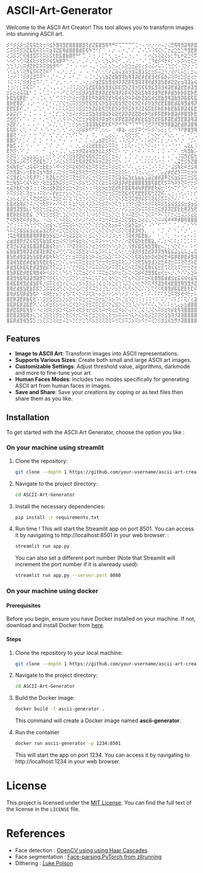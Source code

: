 # ASCII-Art-Generator

Welcome to the ASCII Art Creator! This tool allows you to transform images into stunning ASCII art.

<p style="font-size: 5px;"></p>

```
⡪⠪⡪⡪⡪⢒⣝⢯⢯⣓⢕⢒⠪⣪⡳⣻⢽⣻⣟⣿⣿⣿⣿⣻⢝⣞⣝⣯⣿⣻⢿⠻⠛⠍⢉⠉⠉⠉⠉⢈⠐⠠⠐⠔⡐⠔⠔⠤⡐⢌⣛⢯⢿⣻⣽⢿⡿⣿⣻⢽⢭⢯⣳⡳⡭⣺⢽⣿⡿⣝⢮⣻⣽⢿⣻⢿⣿⣿⣿
⣊⠭⡪⠭⡪⡱⣝⣯⢯⠮⢕⠥⠭⣲⢽⣝⣯⢿⣾⣿⣿⣿⣾⡯⢯⠳⢙⠊⡊⠈⠀⠄⡐⠀⠄⠐⢀⠁⠌⠀⡈⠠⢁⠡⠨⢪⢌⠢⡉⡒⣔⣑⣓⣑⠻⣻⣟⡿⣝⢗⢗⠯⢮⡫⣞⣺⡽⣿⣿⢽⡱⢽⡺⡻⡽⣻⣞⣟⣾
⢔⡩⡪⡩⡊⢎⢾⣺⣫⡫⢕⠭⡪⣪⢗⣗⣯⣿⣷⣿⢟⠓⠃⢉⠀⠅⢐⠀⠄⡁⠁⢂⠀⡂⠄⡁⡀⠐⢀⠐⠀⠀⠂⠔⢌⡢⢕⣕⢌⡢⡂⡓⣆⠖⣕⣑⠪⡫⡳⠭⠭⢝⢕⢝⣒⣒⢯⣿⣟⡧⢍⢕⠭⢝⣚⠵⣝⢮⡳
⠢⠢⡊⠢⢊⠪⣝⢮⢗⡪⢕⡫⡪⢮⣫⢷⡿⠽⠑⠐⡀⢀⠂⡀⠌⢀⠂⡈⠄⢂⢑⢄⠕⢌⠊⢀⠠⢁⢀⠐⠈⠠⠁⢈⠹⣞⡪⠪⡓⠮⡊⠄⡢⡩⠢⣒⢍⡒⡩⡩⠩⡑⠕⠥⡂⡒⣝⣿⡾⡪⡐⡡⢊⢕⢔⢍⣒⢕⢭
⢑⢑⠨⡨⢂⠭⡺⣝⡗⡭⠵⠭⣪⣳⡻⠫⠊⠀⡈⠐⠀⠄⠐⠠⠂⠠⢀⠐⢈⢄⠅⡢⡑⠤⡊⡢⢕⣑⣒⡬⡪⢔⡪⢔⢌⠔⠥⠡⢈⢑⣊⢊⠠⠨⡑⠔⡐⢈⠢⡈⡊⡐⠡⠑⡈⡐⣺⣺⡯⡣⡐⡐⠔⢔⠔⡢⠢⡑⡂
⠡⢂⢅⠢⠡⢕⡻⣮⡫⠮⢝⢝⠮⠊⠈⠠⢀⠂⡀⡐⢈⠀⠠⠀⠠⠀⠂⠌⢂⢂⢊⠔⣌⢵⢬⣲⢵⡲⣲⢭⣺⣱⣪⣒⣒⡪⠬⣑⠢⡐⢔⠔⢅⠥⡂⡁⣒⢄⠐⡐⢐⠀⠂⠡⠠⠐⣪⢯⡿⡕⢐⠨⠨⠢⡑⡐⡈⠔⠨
⠨⡐⠔⠨⠨⡪⡺⣪⣚⠭⠭⠑⠐⢀⠁⠂⠄⡐⠀⠄⠂⢀⠁⠀⠄⢈⠐⣈⢢⢢⣳⣝⣞⣷⣻⢽⣳⢿⢽⡽⣞⡾⣞⣾⣺⢞⡯⣮⡳⡬⢕⠭⣒⣑⡪⣒⢔⡒⢕⡐⠄⠅⡁⠂⠄⠨⣸⢽⣟⢎⠄⠊⠌⠂⡂⠄⠄⠡⠡
⠨⢌⠨⠨⡈⡪⡺⡕⣒⠩⠈⡀⠁⠠⠈⡐⢀⠐⢀⠐⠀⠂⢀⠠⡐⣐⠬⣲⣝⣯⣳⣻⣺⡺⡽⡽⣝⡯⢯⣻⢽⢽⢽⢞⣾⡻⣽⣳⣟⡾⣝⣝⣖⣲⢽⣽⣵⢮⢵⡊⠕⡡⠐⡈⠠⢀⢺⣽⣯⣓⠠⠁⢁⠁⠄⠂⠌⡈⠌
⢘⢐⠌⡂⡂⠭⢮⠭⠂⠐⡀⠠⠈⠠⢀⠠⢀⠐⠠⠨⠨⡨⡢⡱⣪⣞⣯⢯⣷⣳⣻⣺⢮⡯⡯⣫⡳⣝⢽⡲⣫⢯⢯⡻⣮⣻⢽⣺⢾⣽⣟⣾⣽⣞⣟⡾⣽⣻⣳⣯⣓⢔⠡⠐⡐⠀⢵⣳⣟⠦⠡⠨⡠⡈⠤⡁⡢⡢⣑
⣒⡥⣒⢔⢬⢭⣇⠃⢈⠀⠄⢁⢈⠐⠠⠐⠠⠊⢌⠨⡊⣒⡪⡺⡵⣳⡯⣟⡾⡽⣞⣞⢷⢽⡺⣕⡯⢮⡳⣝⢵⣫⢷⢽⣺⣺⡻⣞⡿⡾⣾⣳⡷⡷⡯⣟⡷⣟⢷⣳⢿⢵⢅⠅⢂⢈⢪⣯⣟⡭⣊⡪⣒⣪⢕⣊⣒⡺⡲
⡷⣯⣳⢯⡿⣟⠂⢀⠂⠠⢈⠠⠀⢂⠁⠊⠨⠨⢐⡑⠬⡒⡪⣝⡯⣗⠯⡳⣽⢽⣝⣞⢗⢯⢾⢵⢝⠵⡭⢮⡳⣝⣵⣫⢾⣪⣟⣷⣻⢿⣽⣷⣻⡽⣯⣯⢯⣯⢿⡽⣽⣻⣳⠭⡐⡀⠵⡷⣿⡪⣒⣪⢮⢮⣓⢖⣵⡻⡽
⣿⡷⣟⣿⡽⡁⠠⢀⠂⠐⠀⠄⡁⠂⠌⡈⠌⢌⢒⢌⠭⡪⡪⡳⢝⢮⡫⣏⢮⡳⣳⢽⢭⢯⣳⡻⣝⢝⢮⡳⣝⠮⡮⡳⣳⡻⣞⣟⣯⣿⣟⣾⣯⢿⣻⣾⢿⡽⣯⣟⢷⣳⣻⣻⣔⠠⡹⣽⣟⢮⡪⣒⡳⢝⡒⠭⠮⢝⠮
⣟⣟⡯⡯⠎⢀⠐⠀⢀⠈⡀⠂⠠⠁⠂⠄⠅⢅⠥⣑⡪⡪⡪⣪⣓⡳⣝⡮⣗⢯⣓⢗⣗⡳⡵⡻⡺⡭⡳⡺⢜⣝⢮⡫⣗⡯⡷⡯⡷⣷⣟⣷⣯⡿⣽⢾⣯⣟⣷⡽⣽⢵⢷⣻⢮⢆⣚⣽⣯⢗⠪⡢⡪⡑⢌⢍⠭⠕⢑
⡵⡵⡭⡎⠅⠠⠀⡁⠠⠀⠄⢈⠀⠂⡁⡊⡈⡢⡑⣒⠬⡒⡪⣒⣒⣫⣳⢽⣺⢽⣪⡳⣕⣝⢞⡽⡽⡽⣝⣝⣝⢖⡳⢝⡮⡯⡯⣟⡿⡷⣿⣽⡾⡿⣿⣻⡷⣟⣾⢯⣿⡽⣯⣞⡯⣗⣒⢯⣿⢭⠭⡪⡪⡨⢐⡐⣊⢊⢐
⣚⢞⢞⡊⠄⠁⠠⠀⡐⠀⠂⡀⠂⢁⠐⢀⢂⠪⠨⠢⡑⢌⣊⣒⡲⢵⢽⢽⡺⡽⣲⢝⢖⡮⡯⣞⣽⡽⣞⡾⡮⣗⣯⣳⢝⣞⡯⣯⡿⣽⣟⣾⣻⣟⣿⣽⢿⣽⣯⣿⢷⣟⡷⣗⢯⣳⢕⠽⣿⡽⣝⢮⡪⢌⢕⢮⣓⣅⠢
⡲⣝⡗⠌⡀⠂⠠⠀⠄⠐⠀⠄⠈⠄⡈⡀⢂⠨⠈⡂⡊⡢⠢⣒⢽⢽⢽⢷⢯⣟⢗⠯⠓⠝⠚⠙⠪⠙⠩⠙⠙⠩⢊⢚⠝⡚⠯⡻⡻⡿⣿⣽⣟⣾⡿⣽⣿⢿⣯⣿⢿⣟⣿⣽⣳⣯⡳⡩⢽⣯⢗⣗⡪⢕⣝⡵⣗⢖⣑
⣯⢯⡯⠂⢄⢁⠀⠂⠠⠁⠐⠀⠡⠐⠠⠐⡀⢂⠁⠔⡐⠬⡪⡮⡳⠫⠋⠍⢁⢂⢂⠄⠈⠰⡿⣵⠄⢔⣒⡪⠭⢊⠒⠥⡪⠌⡢⡂⡂⢊⠐⠑⠹⠝⡿⣿⣻⢿⡻⠽⡻⢝⠳⠫⡛⡚⠍⢊⠙⠺⠻⡺⡪⡳⢵⣽⣺⢕⣒
⣿⣿⢝⠐⠠⠠⠀⠂⠐⠀⠁⠌⠀⢂⠁⡐⢀⠂⡈⢂⠊⠅⠑⠀⠠⠀⠍⡀⠀⠂⣀⢔⢌⠠⠀⡀⢕⢕⢒⡪⡁⠂⠀⡁⠢⡑⠔⢀⠊⢄⢂⠐⠀⠠⠀⠂⠁⢁⢈⠈⡀⡀⠔⡁⡊⠌⡊⡢⡐⡠⡐⡀⡀⠈⠐⡐⠑⡱⣲
⣿⣿⡕⢁⠂⡁⠌⠀⡈⠀⡁⠀⠂⠐⠠⠀⠂⠠⠀⠠⠀⠂⡈⠀⡁⠠⡐⣠⣲⣝⣒⠕⠥⡁⠠⠨⡐⢅⠕⡐⠈⠄⠅⠔⡑⠌⡁⡂⢀⠂⠄⠢⠁⡐⠀⠈⡈⠄⢂⢂⠢⢌⠢⠐⠀⢂⠀⠄⠢⠢⢊⠈⠠⠈⢘⠓⡡⣺⢯
⡿⣷⡫⠠⠨⠀⠂⠠⠀⠐⠀⢀⠁⠌⠀⡐⠀⠁⠀⠠⠀⡐⡀⢔⢔⣕⣞⣗⣗⣕⡢⠭⠭⡒⠀⡁⡂⢅⠂⠄⡁⢂⠑⠌⠄⡂⠂⠐⠠⠐⠈⠐⠐⠀⢤⣕⣆⠨⢀⠂⠊⠠⢈⠄⢅⢂⠐⡐⢄⠑⢀⠐⡀⠂⡀⣐⣾⣻⣫
⣟⡳⡫⢂⠡⠁⡈⠀⠀⠂⠀⠂⠀⡀⠄⠄⢈⢀⠁⢄⣒⡲⡺⣝⣵⢵⣳⡳⣕⣕⡪⡫⢍⡊⠄⠐⡐⠀⠄⠂⠌⠠⠁⠅⠡⠀⡁⢈⠀⠄⠁⠌⠀⢒⢷⣻⣷⡡⠀⠄⢈⠠⢂⢂⠅⠅⠅⡊⢔⠡⠀⡂⢄⠡⢐⣪⠿⣝⠮
⡪⡪⢭⢂⠐⣐⢤⣢⣢⣂⢄⠄⡂⡂⠕⢈⠔⢔⢑⢕⢵⢝⡽⣞⢮⢯⢮⣚⣒⢖⠭⡊⣒⠬⡐⠀⡀⢈⠀⡐⠀⠄⠠⠠⠀⠄⡀⠠⠀⠄⠈⢀⠨⢭⡻⣞⣯⢗⠌⠀⡀⢀⠂⠀⠀⡁⠅⡪⣂⢅⢕⠨⢂⠀⡢⡲⠭⣪⣓
⠮⡪⣳⠥⡨⠮⡩⠪⣚⢞⣯⣓⠌⡐⢈⠔⢌⡢⢕⠭⢵⣓⢯⡺⣝⢯⡳⠵⡲⡭⣝⡪⡒⣊⠢⠀⠄⠂⢀⠠⠈⠄⠅⠅⠅⠡⠐⢐⠀⠂⠁⢄⢭⣓⡪⡳⣝⣿⣕⠀⠄⢂⠄⠄⠄⠄⠠⡐⢔⡑⡢⡩⠠⠨⡺⣪⢝⣞⡮
⡫⢮⢷⡯⣒⠡⣐⢭⢮⠕⣒⣗⣗⡢⠡⠪⠢⡪⣑⠭⣕⢮⡳⢝⢮⣓⠭⡫⢭⣚⣒⠭⡪⣒⢍⠢⠈⠌⠄⡀⢂⢐⠠⢈⠠⠡⠨⡐⢈⠐⣨⣪⢷⢕⠮⣚⣪⢾⡾⣵⠀⠠⠈⠐⠨⢈⢂⠪⡢⠪⡨⠐⢐⡽⣝⡲⣝⣾⡻
⡭⡳⣻⣽⠢⡡⢒⡯⣗⢭⣲⠳⣻⡺⡨⡨⡑⡪⣒⠭⠮⣕⡫⢕⣓⢒⢍⡪⢕⣒⣒⠭⠭⣒⢕⢕⠥⢂⠡⠨⢐⢄⢅⢂⢊⠊⡈⡠⣔⡾⣞⣞⡳⠭⠭⣒⡲⡳⡿⣿⡧⡁⠄⠅⠢⠡⡐⠥⡪⢑⠐⡨⡮⡯⡪⠮⣺⣺⢽
⠮⣪⣻⣞⢅⠢⢕⢯⡺⠝⡂⠅⢗⣝⢧⣒⢜⡪⣒⠭⢝⣒⡪⢕⠔⢅⢒⠪⢕⢒⣒⠭⢝⡪⣵⢵⣭⣳⣖⣧⣦⣦⣢⣵⣕⣾⡾⣽⠿⢝⢮⣲⣪⡭⠭⣒⣪⣫⢿⢿⡿⣮⢄⠊⠐⢁⠂⡑⡨⣢⡲⡽⣝⠮⢭⢝⣪⢞⣗
⣓⣒⢷⣳⠥⢊⢮⠣⢕⡑⡐⢕⣑⣪⣫⡳⡭⡪⣒⠭⣑⠢⡪⡢⢑⡡⡑⢍⢎⣕⣒⢭⢕⡽⣺⡽⡾⣟⣾⣿⣿⣿⣻⣿⢯⣿⣟⢏⡫⠭⢳⠵⡳⢝⠭⡒⡒⡪⡫⡻⢽⣫⢿⢿⣽⣶⣵⣮⣾⣯⢯⡫⡮⣝⢕⢕⣪⣓⢮
⢖⢮⡳⣗⢏⠢⡳⡩⢐⢐⠨⢕⢔⣪⡳⣝⣪⡪⣒⣑⠢⡩⢒⢌⠢⢐⠨⢕⢕⡲⣒⣓⣝⢞⢗⡯⣟⣯⢿⢾⢷⡿⣟⡿⣟⢗⢮⡒⠨⢊⠢⡉⠊⢈⠊⠈⠌⠔⠌⡊⠭⢕⡓⢝⢯⣿⢿⣟⣿⣽⡳⢭⢞⡲⠭⢕⣪⡺⡲
⠕⠭⡪⡪⢕⠅⢝⣒⠢⠰⠭⢕⠔⠬⡞⡖⣒⡒⡢⠢⡑⢌⢅⠢⡡⠡⡑⢕⣑⠪⣒⢒⡪⠭⣓⢝⢮⢞⢯⢟⣟⣟⡯⢯⢓⣝⣝⠮⠌⢄⢐⠠⠡⢂⠄⠅⡂⡊⡨⡀⡂⣦⠢⠡⡹⢽⣻⡽⡷⣯⢯⣓⢵⡱⠭⢕⡲⢭⣚
⢌⡢⡢⢔⡐⡕⢅⠪⢝⡪⣚⣕⠥⠡⣙⡪⡒⠬⠌⢕⠨⢅⢒⢑⠔⡑⢌⡒⢔⡩⠢⢕⠌⢍⠢⡣⣓⢝⢭⡻⡺⡮⡫⢕⢝⢮⡪⡫⠭⡢⡑⠌⠌⠐⠈⠄⠄⡐⢐⡪⡺⡺⡕⡐⠨⡱⡵⡻⣝⣗⡯⣒⠭⠮⡫⣓⢝⣕⠵
⣗⣯⢞⣵⢽⡮⡑⠬⡐⢌⢒⢕⡫⠕⠔⠌⠪⢌⠅⠥⣑⡑⢅⢅⠪⡨⡑⠬⢕⡪⢍⠢⡑⢅⢑⢐⢐⢑⠕⡪⣝⠪⠪⡪⠭⢕⠭⡪⣫⣪⢮⣪⣪⣪⣒⣪⣲⣪⣷⡽⡮⡫⠮⡀⠂⠪⣚⣝⠮⣞⡊⡢⡩⡩⠪⠒⠕⢌⢍
⣿⣿⣻⣽⣻⣻⣆⠅⢓⢕⢕⢒⡪⣍⡪⢌⢊⠢⡑⡑⠔⠌⡢⠡⡑⢌⢌⢍⢕⠪⠥⣑⢊⠔⡐⠔⡡⡡⠭⡪⡢⠭⠭⡪⠭⣒⢭⡺⡽⠽⣝⡯⣗⣗⠿⡽⣳⢟⡯⡿⣽⣫⢏⠄⠈⢌⢒⡪⢝⠮⠨⣐⣒⠔⢕⢕⡑⢄⠢
⣿⣟⡷⣗⡯⣗⣟⣮⠀⡑⠱⣑⡪⣒⡪⢕⢂⢑⢌⠢⡑⡑⢌⠪⠨⡐⠔⡢⡑⠭⣑⡢⡑⢌⡂⢕⠰⠬⣝⣊⠢⢍⢑⢌⠭⠒⠕⠌⢍⠍⡒⢌⣒⢬⡩⡪⣔⣕⣊⠪⠱⢝⢝⡢⠁⢄⠕⡜⡭⡯⣵⢮⣮⡮⣵⢯⡮⡢⡭
⡛⠮⡫⡳⢝⠮⡺⡪⡳⡠⠀⠐⢌⡢⠨⡁⠢⢕⢕⢅⠢⡊⠔⡨⠊⠔⡑⠔⠬⣑⢒⠬⣊⣒⠬⣑⢍⣫⣗⡢⣑⢔⢌⢂⠡⡑⠬⠬⢮⠾⠾⠿⡾⣿⢿⣿⣿⣿⣾⣵⢅⠡⡩⡂⠂⢅⢕⡪⣺⣽⣿⢿⣷⡿⣯⣿⡯⣗⢮
⣈⢊⢐⠨⠨⠨⠢⢑⢊⠪⡑⢌⢔⢮⠢⡈⣊⠭⢭⢕⠥⠢⡑⡐⡑⡑⠌⡊⡊⡢⡑⢕⡢⡢⠭⠢⢕⣵⡳⣭⡲⢅⠂⠠⠑⠈⠊⠈⠁⠈⠀⠁⡀⢀⠁⠂⠑⠑⠊⡚⠅⢂⡒⢌⢌⣒⢕⡪⣞⣟⡿⣟⣿⣽⢿⣿⢽⡳⠭
⠢⠥⢕⡪⣮⣪⣮⣲⣔⣖⣬⣲⣕⢗⡕⠔⣐⢍⣓⢕⢕⢕⠨⡐⢌⠔⡑⢌⠢⡑⢌⠢⡒⢌⡪⡑⢕⢾⣽⣺⢾⡳⡀⠀⢀⠀⠂⡈⠀⠌⠀⠂⡀⠂⡐⠈⡀⠄⡁⠄⢄⢕⡪⡐⣒⠮⡲⡪⡪⠑⠍⢍⠪⠪⠫⠪⡋⢎⠭
⢘⢭⣓⢿⣿⣿⣿⣿⢿⡿⡿⣿⣳⡳⣪⣑⠔⠬⢒⢕⡭⣕⢕⠨⡂⣊⢌⠢⡑⢌⠔⡨⡨⢂⢒⠨⢘⢽⢾⡺⣯⣟⣷⡠⠀⠀⠂⢀⠈⡀⠀⠂⠄⠂⠄⠂⠄⠅⡂⣕⣗⡯⠮⠬⣪⢫⠪⡪⠠⢈⠠⠠⢈⠐⡈⠠⠀⠅⢐
⣔⣶⣺⣻⡻⡺⣝⢮⢯⣫⢯⣷⣳⣏⢖⣒⢌⠪⡑⢕⠮⢮⣒⢕⢌⠢⣂⠭⡨⠢⠢⢂⠢⡑⠔⡈⠔⣝⢯⣯⡳⣗⣟⣿⣵⡀⠌⡀⡂⠢⡁⠅⡂⠅⡁⡁⠅⠅⡪⣞⡾⣞⠭⠭⡪⠕⡭⣾⣭⢵⣪⣪⢦⢕⢌⣒⣑⠬⡢
⣟⢽⣚⡮⡽⣽⣺⣯⣿⣽⡿⣯⣿⢮⢕⡢⠢⠡⠨⠕⣝⢕⠵⢕⠥⡑⢔⣑⠪⠪⢊⠢⠡⢂⠕⣈⢂⢪⡻⡮⣯⣫⢷⣳⣻⢿⣖⠤⡈⡂⠢⡑⢌⠐⠠⠀⠅⠊⣼⣽⢽⡪⠭⡭⡪⢭⣿⣿⣿⣻⣾⣽⣟⣷⢕⢖⣵⣻⡪
⣮⣷⣷⣿⣻⢿⡽⣽⣞⣾⢽⣗⡿⣝⢖⠬⢊⢊⠌⢕⢔⠭⡫⣓⢕⠢⠥⡢⡩⠕⢅⠥⡁⢅⠢⡂⢂⢒⢽⡺⡺⣺⣝⣞⡽⡽⡽⣻⢷⣮⣮⣬⣢⢥⢥⣐⢤⢭⣞⣞⣗⡫⣝⠬⣪⣿⣿⣿⣿⢿⡾⣿⣿⣳⠯⡪⢾⣺⣝
⣿⣳⣟⣾⣻⣽⣽⣳⣳⣯⣟⡾⣯⢗⠧⢕⠡⡁⡊⡂⣒⠭⠭⣪⢕⣑⠕⠬⣒⡩⡢⣑⠌⠥⠕⢌⠢⡑⢕⢯⢽⢵⣳⡳⣝⢞⣝⢮⣛⠾⣯⡿⣟⡿⣟⡾⣻⢽⡺⣞⣗⢝⣒⡽⡿⡿⣟⣯⣯⠿⣽⡿⣿⣻⠭⣊⢝⡾⡮
⣿⣽⢾⣳⣟⣞⡾⣞⣷⣳⢯⣟⣗⢯⢍⡒⡑⠌⢄⠢⠢⢍⠭⣒⢕⣒⢕⠩⡒⣒⠪⣒⠭⢕⠭⢕⡡⡨⠪⢕⢗⣫⢷⣻⣺⡱⣕⣓⠮⢝⣒⠭⠭⢝⢝⣚⠵⣝⡺⣞⢮⣓⠮⣛⠝⠝⠪⢒⠨⣉⣐⠽⡻⣪⡫⡖⣕⢯⢯
⡿⣾⣻⢯⡷⣯⢯⣟⡾⣽⣻⣞⡮⢕⢕⠬⡨⠨⠐⠌⡊⡒⠭⡢⡑⠔⠥⠭⠬⠢⢕⠔⠭⢕⢍⠦⣊⠢⢍⠭⡳⣕⢯⢿⢮⢮⣒⡪⢩⢕⢕⢕⠭⡑⡒⣒⢝⢖⡽⡯⣗⣧⣆⡢⢑⠬⣪⢌⢝⢖⢖⡯⣪⢮⢾⡽⣮⣻⣳
⣿⣳⡿⣯⣟⡾⣟⣯⢿⣻⢾⠵⠪⡪⡕⢅⢂⠑⡡⢑⠨⢌⢍⣒⢌⢊⠪⠨⠭⢍⣒⢌⢕⠕⣒⢍⡢⢍⠢⡩⡪⠮⣝⣻⣻⣯⣖⢎⣒⠢⡐⢄⠑⠌⠌⡢⣑⠵⣽⣻⣺⣽⣿⣿⣵⣌⠒⢍⠭⡙⡂⢝⣊⠹⡽⣟⣾⣻⣯
⣿⣽⣻⢷⣯⢿⣽⣽⣻⣽⡻⢍⠪⡪⢎⢅⠢⡑⡐⡡⡑⡡⢂⣒⠢⠥⡁⢅⠍⡢⡂⢕⠢⣑⠢⡑⡊⢆⠕⢌⡪⠭⣒⠮⣗⣿⣻⣯⣾⣾⣪⣖⣭⢮⢮⢖⣮⢯⡷⡳⣽⣿⣿⣿⣿⣿⣯⡦⣕⢌⠬⢅⣒⠥⡊⢖⣪⣓⠫
⣿⢾⣯⣿⢾⣻⣞⣾⣳⡯⠯⡐⡪⠭⢕⢔⢑⠔⢌⠢⡨⡐⡢⠢⡩⡪⡨⢐⢌⢐⠨⡢⣑⢔⢑⠨⡨⡑⢌⠢⡂⡓⠕⢍⠺⡺⣽⣳⢿⢾⣟⣿⣻⢿⣻⣻⡺⣝⢞⡽⣿⣿⣿⣿⣿⣿⣿⣿⣿⣖⣎⠥⡪⠕⢬⡓⠬⡪⠕
⣿⢿⣞⣾⣻⣳⣟⣷⡯⡯⡑⡨⡪⢭⢕⢔⢑⢌⠢⡑⠔⢌⠔⡑⡪⠪⠬⣑⢔⢐⢑⡐⠔⡢⡑⢌⠢⢊⠢⡑⢌⠌⠌⡂⢍⢊⠪⢯⢿⣻⡾⡯⣯⣟⣗⢗⣏⠮⢕⣿⣿⣿⣿⣿⣿⣿⣿⣿⣻⣿⣿⣯⣎⢎⣓⣢⢝⠊⢕
⣿⢿⡾⣯⢯⡿⣾⣳⢯⠕⠐⠬⡪⣓⡒⡢⡑⢔⢑⠌⢍⠢⡑⠬⡨⢍⢕⠢⡢⣑⠔⠔⡡⠢⢑⠔⡨⠐⠌⢌⠄⡂⠅⠌⠄⠅⠍⠅⡣⣑⠭⢝⡪⢞⠪⡓⡒⠥⣫⣿⣿⣿⣿⣿⣿⣿⣿⣿⣿⣻⣿⣿⣿⣷⣖⡕⡱⢕⠑
⣿⣟⡿⣽⣟⡿⣷⢯⢗⠡⠡⡩⡪⣪⡪⣊⡢⡑⡢⡩⠢⠕⠬⣑⢒⣑⠢⠭⡒⡢⡑⠥⡢⠩⠢⡈⢔⠡⡑⢐⠨⢐⠨⠨⠐⠨⠈⠌⡐⠐⠌⠅⡊⠅⢍⠌⢔⣽⣿⣿⣿⣿⣿⣿⣿⣿⣿⣿⣿⣟⣿⣯⣿⣿⣿⣿⣮⣖⣾
⣿⣯⡿⣯⡿⣽⣯⣟⠕⡈⢌⢌⠮⣒⡪⡢⢒⠬⠢⣊⠪⣑⠕⡢⢕⣒⢍⠭⣊⡪⢌⠕⣌⡪⡑⢌⢐⢑⠨⡐⠌⠢⠊⠌⠌⢄⠑⠌⠄⠅⡂⢂⢄⡢⣢⣾⣿⣿⣿⣿⣿⣿⣿⣿⣿⣿⣿⣿⣿⣿⣿⡾⣯⣿⢿⣿⣿⣿⣿
⣿⡾⣟⣯⡿⣯⢷⣳⠡⠐⢔⠨⡪⢕⡪⡪⣑⠪⢍⡢⠭⢔⢍⡪⢒⡒⣒⢍⢒⠬⡒⢕⢔⣊⠪⡢⡑⢄⠅⠌⡈⢌⠨⡈⢌⠢⠭⡪⣒⢕⡮⣗⢷⢽⣿⣿⣿⣿⣿⣿⣿⣿⣿⣿⣿⣿⣿⣯⣿⣿⣿⣿⣿⢾⣟⣿⣾⣿⣿
⣿⣟⣿⣽⣻⣯⢿⡲⢅⢑⢔⠩⡪⢕⢕⡪⣒⡑⢕⢌⠪⡒⢅⠪⠥⡊⣒⣑⢕⢕⢌⢕⢒⡢⠭⠬⠬⠢⢅⠕⢌⡢⢕⡨⣑⠭⡩⡪⣪⣳⢽⡺⣽⢽⣿⣿⣿⣿⣿⣿⣿⣿⣿⣿⣿⣿⢿⣾⣿⣿⣿⣿⣿⣿⣿⡾⣽⣟⣿
⣿⣯⡿⣾⣻⢾⣳⣫⡣⢐⡢⢍⡪⣑⢕⢕⣒⠬⣑⠢⡑⡊⡒⣑⢑⠪⡢⣒⢕⢕⢕⢕⠥⢒⢍⡪⠭⡩⡢⠭⡢⠪⡒⠬⢔⡑⡪⡺⣪⢮⣳⡻⡺⣽⣿⣿⣿⣿⣿⣿⣿⣿⣿⣿⣿⣟⣿⣿⣿⣿⣿⣿⢿⣿⣿⣿⣿⣽⣟
```

## Features

- **Image to ASCII Art**: Transform images into ASCII representations.
- **Supports Various Sizes**: Create both small and large ASCII art images.
- **Customizable Settings**: Adjust threshold value, algorithms, darkmode and more to fine-tune your art.
- **Human Faces Modes**: Includes two modes specifically for generating ASCII art from human faces in images.
- **Save and Share**: Save your creations by coping or as text files then share them as you like.

## Installation

To get started with the ASCII Art Generator, choose the option you like :

### On your machine using streamlit

1. Clone the repository:
    ```bash
    git clone --depth 1 https://github.com/your-username/ascii-art-creator.git
    ```

2. Navigate to the project directory:
    ```bash
    cd ASCII-Art-Generator
    ```

3. Install the necessary dependencies:
    ```bash
    pip install -r requirements.txt
    ```

4. Run time ! This will start the Streamlit app on port 8501. You can access it by navigating to http://localhost:8501 in your web browser. :
    ```bash
    streamlit run app.py 
    ```
    You can also set a different port number (Note that Streamlit will increment the port number if it is alwready used):
    ```bash
    streamlit run app.py --server.port 8080
    ```

### On your machine using docker

#### Prerequisites

Before you begin, ensure you have Docker installed on your machine. If not, download and install Docker from [here](https://docs.docker.com/engine/install/).

#### Steps

1. Clone the repository to your local machine:
    ```bash
    git clone --depth 1 https://github.com/your-username/ascii-art-creator.git
    ```

2. Navigate to the project directory:
    ```bash
    cd ASCII-Art-Generator
    ```

3. Build the Docker image:
    ```bash
    docker build -t ascii-generator .
    ```
    This command will create a Docker image named **ascii-generator**.

4. Run the container
    ```bash
    docker run ascii-generator -p 1234:8501 
    ```
    This will start the app on port 1234. You can access it by navigating to http://localhost:1234 in your web browser.


# License

This project is licensed under the [MIT License](LICENSE). You can find the full text of the license in the `LICENSE` file.

# References

- Face detection : [OpenCV using using Haar Cascades](https://docs.opencv.org/4.x/d2/d99/tutorial_js_face_detection.html)
- Face segmentation : [Face-parsing.PyTorch from zllrunning](https://github.com/zllrunning/face-parsing.PyTorch/tree/master)
- Dithering : [Luke Polson](https://github.com/lukepolson/youtube_channel/blob/main/Python%20Metaphysics%20Series/vid39.ipynb)
